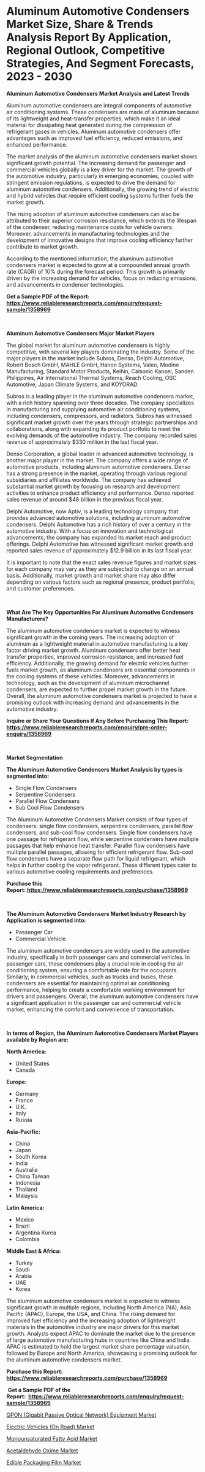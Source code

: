 <p><h1>Aluminum Automotive Condensers Market Size, Share & Trends Analysis Report By Application, Regional Outlook, Competitive Strategies, And Segment Forecasts, 2023 - 2030</h1></p><p><strong>Aluminum Automotive Condensers Market Analysis and Latest Trends</strong></p>
<p><p>Aluminum automotive condensers are integral components of automotive air conditioning systems. These condensers are made of aluminum because of its lightweight and heat-transfer properties, which make it an ideal material for dissipating heat generated during the compression of refrigerant gases in vehicles. Aluminum automotive condensers offer advantages such as improved fuel efficiency, reduced emissions, and enhanced performance.</p><p>The market analysis of the aluminum automotive condensers market shows significant growth potential. The increasing demand for passenger and commercial vehicles globally is a key driver for the market. The growth of the automotive industry, particularly in emerging economies, coupled with stringent emission regulations, is expected to drive the demand for aluminum automotive condensers. Additionally, the growing trend of electric and hybrid vehicles that require efficient cooling systems further fuels the market growth.</p><p>The rising adoption of aluminum automotive condensers can also be attributed to their superior corrosion resistance, which extends the lifespan of the condenser, reducing maintenance costs for vehicle owners. Moreover, advancements in manufacturing technologies and the development of innovative designs that improve cooling efficiency further contribute to market growth.</p><p>According to the mentioned information, the aluminum automotive condensers market is expected to grow at a compounded annual growth rate (CAGR) of 10% during the forecast period. This growth is primarily driven by the increasing demand for vehicles, focus on reducing emissions, and advancements in condenser technologies.</p></p>
<p><strong>Get a Sample PDF of the Report:&nbsp; <a href="https://www.reliableresearchreports.com/enquiry/request-sample/1358969">https://www.reliableresearchreports.com/enquiry/request-sample/1358969</a></strong></p>
<p>&nbsp;</p>
<p><strong>Aluminum Automotive Condensers Major Market Players</strong></p>
<p><p>The global market for aluminum automotive condensers is highly competitive, with several key players dominating the industry. Some of the major players in the market include Subros, Denso, Delphi Automotive, Robert Bosch GmbH, MAHLE GmbH, Hanon Systems, Valeo, Modine Manufacturing, Standard Motor Products, Keihin, Calsonic Kansei, Sanden Philippines, Air International Thermal Systems, Reach Cooling, OSC Automotive, Japan Climate Systems, and KOYORAD.</p><p>Subros is a leading player in the aluminum automotive condensers market, with a rich history spanning over three decades. The company specializes in manufacturing and supplying automotive air conditioning systems, including condensers, compressors, and radiators. Subros has witnessed significant market growth over the years through strategic partnerships and collaborations, along with expanding its product portfolio to meet the evolving demands of the automotive industry. The company recorded sales revenue of approximately $330 million in the last fiscal year.</p><p>Denso Corporation, a global leader in advanced automotive technology, is another major player in the market. The company offers a wide range of automotive products, including aluminum automotive condensers. Denso has a strong presence in the market, operating through various regional subsidiaries and affiliates worldwide. The company has achieved substantial market growth by focusing on research and development activities to enhance product efficiency and performance. Denso reported sales revenue of around $48 billion in the previous fiscal year.</p><p>Delphi Automotive, now Aptiv, is a leading technology company that provides advanced automotive solutions, including aluminum automotive condensers. Delphi Automotive has a rich history of over a century in the automotive industry. With a focus on innovation and technological advancements, the company has expanded its market reach and product offerings. Delphi Automotive has witnessed significant market growth and reported sales revenue of approximately $12.9 billion in its last fiscal year.</p><p>It is important to note that the exact sales revenue figures and market sizes for each company may vary as they are subjected to change on an annual basis. Additionally, market growth and market share may also differ depending on various factors such as regional presence, product portfolio, and customer preferences.</p></p>
<p>&nbsp;</p>
<p><strong>What Are The Key Opportunities For Aluminum Automotive Condensers Manufacturers?</strong></p>
<p><p>The aluminum automotive condensers market is expected to witness significant growth in the coming years. The increasing adoption of aluminum as a lightweight material in automotive manufacturing is a key factor driving market growth. Aluminum condensers offer better heat transfer properties, improved corrosion resistance, and increased fuel efficiency. Additionally, the growing demand for electric vehicles further fuels market growth, as aluminum condensers are essential components in the cooling systems of these vehicles. Moreover, advancements in technology, such as the development of aluminum microchannel condensers, are expected to further propel market growth in the future. Overall, the aluminum automotive condensers market is projected to have a promising outlook with increasing demand and advancements in the automotive industry.</p></p>
<p><strong>Inquire or Share Your Questions If Any Before Purchasing This Report: <a href="https://www.reliableresearchreports.com/enquiry/pre-order-enquiry/1358969">https://www.reliableresearchreports.com/enquiry/pre-order-enquiry/1358969</a></strong></p>
<p>&nbsp;</p>
<p><strong>Market Segmentation</strong></p>
<p><strong>The Aluminum Automotive Condensers Market Analysis by types is segmented into:</strong></p>
<p><ul><li>Single Flow Condensers</li><li>Serpentine Condensers</li><li>Parallel Flow Condensers</li><li>Sub Cool Flow Condensers</li></ul></p>
<p><p>The Aluminum Automotive Condensers Market consists of four types of condensers: single flow condensers, serpentine condensers, parallel flow condensers, and sub-cool flow condensers. Single flow condensers have one passage for refrigerant flow, while serpentine condensers have multiple passages that help enhance heat transfer. Parallel flow condensers have multiple parallel passages, allowing for efficient refrigerant flow. Sub-cool flow condensers have a separate flow path for liquid refrigerant, which helps in further cooling the vapor refrigerant. These different types cater to various automotive cooling requirements and preferences.</p></p>
<p><strong>Purchase this Report:&nbsp;<a href="https://www.reliableresearchreports.com/purchase/1358969">https://www.reliableresearchreports.com/purchase/1358969</a></strong></p>
<p>&nbsp;</p>
<p><strong>The Aluminum Automotive Condensers Market Industry Research by Application is segmented into:</strong></p>
<p><ul><li>Passenger Car</li><li>Commercial Vehicle</li></ul></p>
<p><p>The aluminum automotive condensers are widely used in the automotive industry, specifically in both passenger cars and commercial vehicles. In passenger cars, these condensers play a crucial role in cooling the air conditioning system, ensuring a comfortable ride for the occupants. Similarly, in commercial vehicles, such as trucks and buses, these condensers are essential for maintaining optimal air conditioning performance, helping to create a comfortable working environment for drivers and passengers. Overall, the aluminum automotive condensers have a significant application in the passenger car and commercial vehicle market, enhancing the comfort and convenience of transportation.</p></p>
<p>&nbsp;</p>
<p><strong>In terms of Region, the Aluminum Automotive Condensers Market Players available by Region are:</strong></p>
<p>
    <p> <strong> North America: </strong>
        <ul>
            <li>United States</li>
            <li>Canada</li>
        </ul>
        </p> 
    <p> <strong> Europe: </strong>
        <ul>
            <li>Germany</li>
            <li>France</li>
            <li>U.K.</li>
            <li>Italy</li>
            <li>Russia</li>
        </ul>
        </p> 
    <p> <strong> Asia-Pacific: </strong>
        <ul>
            <li>China</li>
            <li>Japan</li>
            <li>South Korea</li>
            <li>India</li>
            <li>Australia</li>
            <li>China Taiwan</li>
            <li>Indonesia</li>
            <li>Thailand</li>
            <li>Malaysia</li>
        </ul>
        </p> 
    <p> <strong> Latin America: </strong>
        <ul>
            <li>Mexico</li>
            <li>Brazil</li>
            <li>Argentina Korea</li>
            <li>Colombia</li>
        </ul>
        </p> 
    <p> <strong> Middle East & Africa: </strong>
        <ul>
            <li>Turkey</li>
            <li>Saudi</li>
            <li>Arabia</li>
            <li>UAE</li>
            <li>Korea</li>
        </ul>
    </p>
    </p>
<p><p>The aluminum automotive condensers market is expected to witness significant growth in multiple regions, including North America (NA), Asia Pacific (APAC), Europe, the USA, and China. The rising demand for improved fuel efficiency and the increasing adoption of lightweight materials in the automotive industry are major drivers for this market growth. Analysts expect APAC to dominate the market due to the presence of large automotive manufacturing hubs in countries like China and India. APAC is estimated to hold the largest market share percentage valuation, followed by Europe and North America, showcasing a promising outlook for the aluminum automotive condensers market.</p></p>
<p><strong>Purchase this Report: <a href="https://www.reliableresearchreports.com/purchase/1358969">https://www.reliableresearchreports.com/purchase/1358969</a></strong></p>
<p>&nbsp;<strong>Get a Sample PDF of the Report:&nbsp;&nbsp;<a href="https://www.reliableresearchreports.com/enquiry/request-sample/1358969">https://www.reliableresearchreports.com/enquiry/request-sample/1358969</a></strong></p>
<p><strong></strong></p>
<p><p><a href="https://github.com/AKSHATREPORTPRIME/Market-Research-Report-List-1/blob/main/gpon-gigabit-passive-optical-network-equipment-market.md">GPON (Gigabit Passive Optical Network) Equipment Market</a></p><p><a href="https://github.com/Chiragrp26/Market-Research-Report-List-1/blob/main/electric-vehicles-on-road-market.md">Electric Vehicles (On Road) Market</a></p><p><a href="https://medium.com/@read.code.store/monounsaturated-fatty-acid-market-size-growth-forecast-2023-2030-482f7d9d3e3c">Monounsaturated Fatty Acid Market</a></p><p><a href="https://www.linkedin.com/pulse/acetaldehyde-oxime-market-size-2023-2030-global-industrial-mq2zc/">Acetaldehyde Oxime Market</a></p><p><a href="https://medium.com/@palm.quick.roof/edible-packaging-film-market-size-growth-forecast-2023-2030-24918a80cf3e">Edible Packaging Film Market</a></p></p>